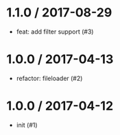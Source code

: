 
1.1.0 / 2017-08-29
==================

  * feat: add filter support (#3)

1.0.0 / 2017-04-13
==================

  * refactor: fileloader (#2)

1.0.0 / 2017-04-12
==================

  * init (#1)

